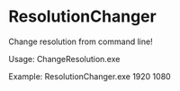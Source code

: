 # ResolutionChanger
Change resolution from command line!

Usage: ChangeResolution.exe <width> <height>

Example: ResolutionChanger.exe 1920 1080
